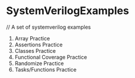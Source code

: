 # SystemVerilogExamples
// A set of systemverilog examples 
1. Array Practice 
2. Assertions Practice 
3. Classes Practice 
4. Functional Coverage Practice 
5. Randomize Practice 
6. Tasks/Functions Practice 

